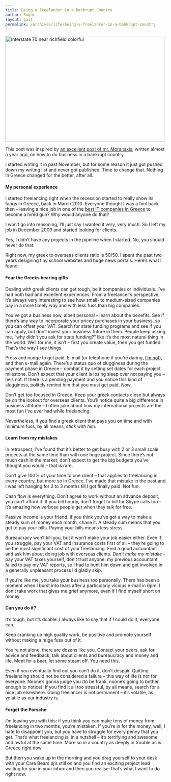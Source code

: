 ```yaml
---
title: Being a Freelancer in a Bankrupt Country
author: Sugar
layout: post
permalink: /archives/life/being-a-freelancer-in-a-bankrupt-country
---
```

[<img src="http://farm3.staticflickr.com/2530/4224674764_ee79bd71ab.jpg" alt="Interstate 70 near richfield colorful" width="500" height="332" />][1]

This post was inspired by [an excellent post of mr. Moraitakis][2], written almost a year ago, on how to do business in a bankrupt country.

I started writing it in past November, but for some reason it just got pushed down my writing list and never got published. Time to change that. Nothing in Greece changed for the better, after all.

#### My personal experience

I started freelancing right when the recession started to really show its fangs in Greece, back in March 2010. Everyone thought I was a fool back then &#8211; leaving a nice job in one of the [best IT companies in Greece][3] to become a hired gun? Why would anyone do that?

I won&#8217;t go into reasoning, I&#8217;ll just say I wanted it very, very much. So I left my job in December 2009 and started looking for clients.

Yes, I didn&#8217;t have any projects in the pipeline when I started. No, you should never do that.

Right now, my greek to overseas clients ratio is 50/50. I spent the past two years designing tiny school websites and huge news portals. Here&#8217;s what I found:

#### Fear the Greeks bearing gifts

Dealing with greek clients can get tough, be it companies or individuals. I&#8217;ve had both bad and excellent experiences. From a freelancer&#8217;s perspective, it&#8217;s always very interesting to see how small- to medium-sized companies pay in a more timely way and with less fuss than big companies.

You&#8217;ve got a business now, albeit personal &#8211; learn about the benefits. See if there&#8217;s any way to incorporate your pricey purchases in your business, so you can offset your VAT. Search for state funding programs and see if you can apply, but don&#8217;t invest your business future in them. People keep asking me, &#8220;why didn&#8217;t you ask for state funding?&#8221; like it&#8217;s the most natural thing in the world. Well for me, it isn&#8217;t &#8211; first you create value, then you get funded. That&#8217;s the way I see things.

Press and nudge to get paid. E-mail (or telephone if you&#8217;re daring, [I&#8217;m not][4]), and then e-mail again. There&#8217;s a status quo of slugginess during the payment phase in Greece &#8211; combat it by setting set dates for each project milestone. Don&#8217;t expect that your client is losing sleep over not paying you &#8211; he&#8217;s not. If there is a pending payment and you notice this kind of slugginess, politely remind him that you must get paid. *Now*.

Don&#8217;t get too focused in Greece. Keep your greek contacts close but always be on the lookout for overseas clients. You&#8217;ll notice quite a big difference in business attitude &#8211; I often joke about how my international projects are the most fun I&#8217;ve ever had while freelancing.

Nevertheless, if you find a greek client that pays you on time and with minimum fuss, by all means, *stick with him*.

#### Learn from my mistakes

In retrospect, I&#8217;ve found that it&#8217;s better to get busy with 2 or 3 small scale projects at the same time than with one huge project. Since there&#8217;s not much cash in the market, don&#8217;t expect to get the big budgets you&#8217;ve thought you would &#8211; that is rare.

Don&#8217;t give 100% of your time to one client &#8211; that applies to freelancing in every country, but more so in Greece. I&#8217;ve made that mistake in the past and I was left hanging for 2 to 3 months till I got finally paid. Not fun.

Cash flow is everything. Don&#8217;t agree to work without an advance deposit, you can&#8217;t afford it. If you bill hourly, don&#8217;t forget to bill for Skype calls too &#8211; it&#8217;s amazing how verbose people get when they talk for free.

Passive income is your friend. If you think you&#8217;ve got a way to make a steady sum of money each month, chase it. A steady sum means that you get to pay your bills. Paying your bills means less stress.

Bureaucracy won&#8217;t kill you, but it won&#8217;t make your job easier either. Even if you struggle, pay your VAT and insurance costs first of all &#8211; they&#8217;re going to be the most significant cost of your freelancing. Find a good accountant and ask him about doing job with overseas clients. *Don&#8217;t make my mistake* &#8211; pay your VAT taxes yourself, don&#8217;t trust anyone: my previous accountant failed to pay my VAT reports, so I had to hunt him down and get involved in a generally unpleasant process I&#8217;d gladly skip.

If you&#8217;re like me, you take your business too personally. There has been a moment when I burst into tears after a particularly vicious e-mail in 6pm. I don&#8217;t take work that gives me grief anymore, even if I find myself short on money.

#### Can you do it?

It&#8217;s tough, but it&#8217;s doable. I always like to say that if *I* could do it, everyone can.

Keep cranking up high quality work, be positive and promote yourself without making a huge fuss out of it.

You&#8217;re not alone, there are dozens like you. Contact your peers, ask for advice and feedback, talk about clients and bureaucracy and money and life. Meet for a beer, let some steam off. You need this.

Even if you eventually find out you can&#8217;t do it, don&#8217;t despair. Quitting freelancing should not be considered a failure &#8211; this way of life is not for everyone. Noone&#8217;s gonna judge you (to be frank, noone&#8217;s going to bother enough to notice). If you find it all too stressful, by all means, search for a nice job elsewhere. Going freelancer is not permanent &#8211; it&#8217;s volatile, as volatile as our industry is.

#### Forget the Porsche

I&#8217;m leaving you with this: if you think you can make tons of money from freelancing in two months, you&#8217;re mistaken. If you&#8217;re in for the money, well, I hate to disappoint you, but you have to struggle for every penny that you get. That&#8217;s what freelancing is, in a nutshell &#8211; it&#8217;s terrifying and awesome and awful at the same time. More so in a country as deeply in trouble as is Greece right now.

But then you wake up in the morning and you drag yourself to your desk with your Care Bears pj&#8217;s still on and you find an exciting project lead waiting for you in your inbox and then you realise: that&#8217;s what I want to do right now.

 [1]: http://www.flickr.com/photos/houstonryan/4224674764/ "Interstate 70 near richfield colorful by houstonryan, on Flickr"
 [2]: http://manylogue.com/doing-business-in-a-bankrupt-state/
 [3]: http://www.phaistosnetworks.gr
 [4]: http://blog.sugarenia.com/archives/life/not-a-phone-person
